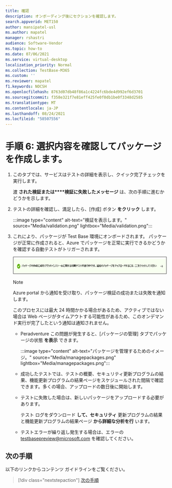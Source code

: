 ```yaml
---
title: 確認
description: オンボーディング後にセクションを確認します。
search.appverid: MET150
author: mansipatel-usl
ms.author: mapatel
manager: rshastri
audience: Software-Vendor
ms.topic: how-to
ms.date: 07/06/2021
ms.service: virtual-desktop
localization_priority: Normal
ms.collection: TestBase-M365
ms.custom: ''
ms.reviewer: mapatel
f1.keywords: NOCSH
ms.openlocfilehash: 8763d07db48f86a1c4224fc6bde4d992ef6d3701
ms.sourcegitcommit: f358e321f7e81eff425fe0f0db1be0f3348d2585
ms.translationtype: MT
ms.contentlocale: ja-JP
ms.lasthandoff: 08/24/2021
ms.locfileid: "58507556"
---
```

# <a name="step-6-review-your-selections-to-create-your-package"></a>手順 6: 選択内容を確認してパッケージを作成します。

1. このタブでは、サービスはテストの詳細を表示し、クイック完了チェックを実行します。

    渡 **された検証または****検証に失敗したメッセージ** は、次の手順に進むかどうかを示します。

2. テストの詳細を確認し、満足したら、[作成] ボタン **をクリック** します。

    :::image type="content" alt-text="検証を表示します。" source="Media/validation.png" lightbox="Media/validation.png":::

3. これにより、パッケージが Test Base 環境にオンボードされます。 パッケージが正常に作成されると、Azure でパッケージを正常に実行できるかどうかを確認する自動テストがトリガーされます。

    ![成功した結果](Media/successful.png)

    > [!NOTE]
    > Azure portal から通知を受け取り、パッケージ検証の成功または失敗を通知します。
    >
    > このプロセスには最大 24 時間かかる場合があるため、アクティブではない場合は Web ページがタイムアウトする可能性があるため、このオンデマンド実行が完了したという通知は通知されません。

    - Peradventure この問題が発生すると、[パッケージの管理] タブでパッケージの状態 **を表示** できます。

      :::image type="content" alt-text="パッケージを管理するためのイメージ。" source="Media/managepackages.png" lightbox="Media/managepackages.png":::

    - 成功したテストでは、テストの概要、セキュリティ更新プログラムの結果、機能更新プログラムの結果ページをスケジュールされた間隔で確認できます。多くの場合、アップロードの数日後に開始します。 
  
    - テストに失敗した場合は、新しいパッケージをアップロードする必要があります。 

      テスト ログをダウンロード **して、セキュリティ** 更新プログラムの結果と機能更新プログラムの結果ページ **から詳細な分析を行** います。

    - テストエラーが繰り返し発生する場合は、エラーの testbasepreview@microsoft.com を確認してください。

## <a name="next-steps"></a>次の手順

以下のリンクからコンテンツ ガイドラインをご覧ください。

> [!div class="nextstepaction"]
> [次の手順](contentguideline.md)
